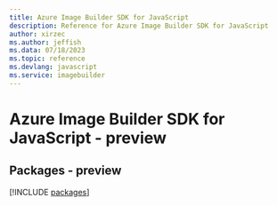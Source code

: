 ```yaml
---
title: Azure Image Builder SDK for JavaScript
description: Reference for Azure Image Builder SDK for JavaScript
author: xirzec
ms.author: jeffish
ms.data: 07/18/2023
ms.topic: reference
ms.devlang: javascript
ms.service: imagebuilder
---
```

# Azure Image Builder SDK for JavaScript - preview
## Packages - preview
[!INCLUDE [packages](image-builder-index.md)]